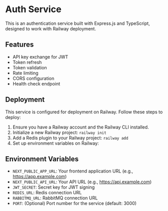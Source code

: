 # Auth Service

This is an authentication service built with Express.js and TypeScript, designed to work with Railway deployment.

## Features

- API key exchange for JWT
- Token refresh
- Token validation
- Rate limiting
- CORS configuration
- Health check endpoint

## Deployment

This service is configured for deployment on Railway. Follow these steps to deploy:

1. Ensure you have a Railway account and the Railway CLI installed.
2. Initialize a new Railway project: `railway init`
3. Add a Redis plugin to your Railway project: `railway add`
4. Set up environment variables on Railway:

## Environment Variables

- `NEXT_PUBLIC_APP_URL`: Your frontend application URL (e.g., https://app.example.com)
- `NEXT_PUBLIC_API_URL`: Your API URL (e.g., https://api.example.com)
- `JWT_SECRET`: Secret key for JWT signing
- `REDIS_URL`: Redis connection URL
- `RABBITMQ_URL`: RabbitMQ connection URL
- `PORT`: (Optional) Port number for the service (default: 3000)

